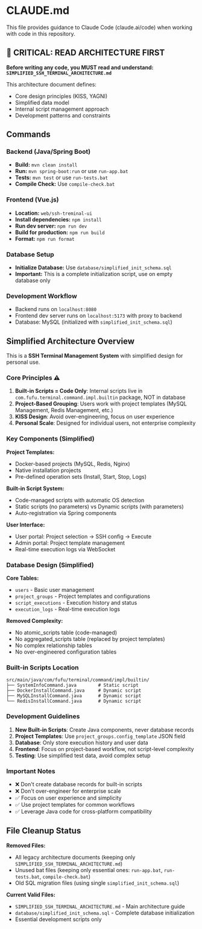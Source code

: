 # CLAUDE.md

This file provides guidance to Claude Code (claude.ai/code) when working with code in this repository.

## 🎯 CRITICAL: READ ARCHITECTURE FIRST

**Before writing any code, you MUST read and understand: `SIMPLIFIED_SSH_TERMINAL_ARCHITECTURE.md`**

This architecture document defines:
- Core design principles (KISS, YAGNI)
- Simplified data model
- Internal script management approach
- Development patterns and constraints

## Commands

### Backend (Java/Spring Boot)

- **Build:** `mvn clean install`
- **Run:** `mvn spring-boot:run` or use `run-app.bat`
- **Tests:** `mvn test` or use `run-tests.bat`
- **Compile Check:** Use `compile-check.bat`

### Frontend (Vue.js)

- **Location:** `web/ssh-treminal-ui`
- **Install dependencies:** `npm install`
- **Run dev server:** `npm run dev`
- **Build for production:** `npm run build`
- **Format:** `npm run format`

### Database Setup

- **Initialize Database:** Use `database/simplified_init_schema.sql`
- **Important:** This is a complete initialization script, use on empty database only

### Development Workflow

- Backend runs on `localhost:8080`
- Frontend dev server runs on `localhost:5173` with proxy to backend
- Database: MySQL (initialized with `simplified_init_schema.sql`)

## Simplified Architecture Overview

This is a **SSH Terminal Management System** with simplified design for personal use.

### Core Principles ⚠️

1. **Built-in Scripts = Code Only**: Internal scripts live in `com.fufu.terminal.command.impl.builtin` package, NOT in database
2. **Project-Based Grouping**: Users work with project templates (MySQL Management, Redis Management, etc.)
3. **KISS Design**: Avoid over-engineering, focus on user experience
4. **Personal Scale**: Designed for individual users, not enterprise complexity

### Key Components (Simplified)

**Project Templates:**
- Docker-based projects (MySQL, Redis, Nginx)
- Native installation projects
- Pre-defined operation sets (Install, Start, Stop, Logs)

**Built-in Script System:**
- Code-managed scripts with automatic OS detection
- Static scripts (no parameters) vs Dynamic scripts (with parameters)
- Auto-registration via Spring components

**User Interface:**
- User portal: Project selection → SSH config → Execute
- Admin portal: Project template management
- Real-time execution logs via WebSocket

### Database Design (Simplified)

**Core Tables:**
- `users` - Basic user management
- `project_groups` - Project templates and configurations  
- `script_executions` - Execution history and status
- `execution_logs` - Real-time execution logs

**Removed Complexity:**
- No atomic_scripts table (code-managed)
- No aggregated_scripts table (replaced by project templates)
- No complex relationship tables
- No over-engineered configuration tables

### Built-in Scripts Location

```
src/main/java/com/fufu/terminal/command/impl/builtin/
├── SystemInfoCommand.java        # Static script
├── DockerInstallCommand.java     # Dynamic script  
├── MySQLInstallCommand.java      # Dynamic script
└── RedisInstallCommand.java      # Dynamic script
```

### Development Guidelines

1. **New Built-in Scripts**: Create Java components, never database records
2. **Project Templates**: Use `project_groups.config_template` JSON field
3. **Database**: Only store execution history and user data
4. **Frontend**: Focus on project-based workflow, not script-level complexity
5. **Testing**: Use simplified test data, avoid complex setup

### Important Notes

- ❌ Don't create database records for built-in scripts
- ❌ Don't over-engineer for enterprise scale
- ✅ Focus on user experience and simplicity  
- ✅ Use project templates for common workflows
- ✅ Leverage Java code for cross-platform compatibility

## File Cleanup Status

**Removed Files:**
- All legacy architecture documents (keeping only `SIMPLIFIED_SSH_TERMINAL_ARCHITECTURE.md`)
- Unused bat files (keeping only essential ones: `run-app.bat`, `run-tests.bat`, `compile-check.bat`)
- Old SQL migration files (using single `simplified_init_schema.sql`)

**Current Valid Files:**
- `SIMPLIFIED_SSH_TERMINAL_ARCHITECTURE.md` - Main architecture guide
- `database/simplified_init_schema.sql` - Complete database initialization
- Essential development scripts only

